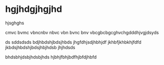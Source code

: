 # hgjhdgjhgjhd
hjsghghs



cmvc bvmc vbncnbv
nbvc vbn bvnc bnv
vbcgbcbgcghvchgdddhjvgjdsyds

ds
sddsdsds
bdjhbdshjbdsjhbds
jhgfdhjsdjhbhjdf
jkhbfjkhbkhjfdfd
jkbdsjhbdshjbdsjhbjhdsb
 jhjhdsds

bhdsbhjdsbjhdsbjhds
hjbhjfbhjbdfhjbfdjhbfd
